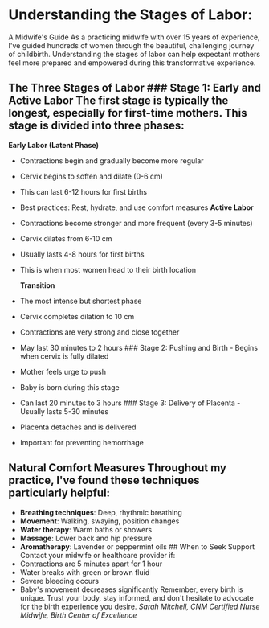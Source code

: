 # Understanding the Stages of Labor:

A Midwife's Guide As a practicing midwife with over 15 years of experience, I've guided hundreds of women through the beautiful, challenging journey of childbirth. Understanding the stages of labor can help expectant mothers feel more prepared and empowered during this transformative experience.

## The Three Stages of Labor ### Stage 1: Early and Active Labor The first stage is typically the longest, especially for first-time mothers. This stage is divided into three phases:

**Early Labor (Latent Phase)**

- Contractions begin and gradually become more regular
- Cervix begins to soften and dilate (0-6 cm)
- This can last 6-12 hours for first births
- Best practices: Rest, hydrate, and use comfort measures **Active Labor**
- Contractions become stronger and more frequent (every 3-5 minutes)

- Cervix dilates from 6-10 cm
- Usually lasts 4-8 hours for first births
- This is when most women head to their birth location

  **Transition**

- The most intense but shortest phase
- Cervix completes dilation to 10 cm
- Contractions are very strong and close together
- May last 30 minutes to 2 hours ### Stage 2: Pushing and Birth - Begins when cervix is fully dilated
- Mother feels urge to push
- Baby is born during this stage
- Can last 20 minutes to 3 hours ### Stage 3: Delivery of Placenta - Usually lasts 5-30 minutes
- Placenta detaches and is delivered
- Important for preventing hemorrhage

## Natural Comfort Measures Throughout my practice, I've found these techniques particularly helpful:

- **Breathing techniques**: Deep, rhythmic breathing
- **Movement**: Walking, swaying, position changes
- **Water therapy**: Warm baths or showers
- **Massage**: Lower back and hip pressure
- **Aromatherapy**:
  Lavender or peppermint oils ## When to Seek Support Contact your midwife or healthcare provider if:
- Contractions are 5 minutes apart for 1 hour
- Water breaks with green or brown fluid
- Severe bleeding occurs
- Baby's movement decreases significantly Remember, every birth is unique. Trust your body, stay informed, and don't hesitate to advocate for the birth experience you desire.
  _Sarah Mitchell, CNM_ _Certified Nurse Midwife, Birth Center of Excellence_
